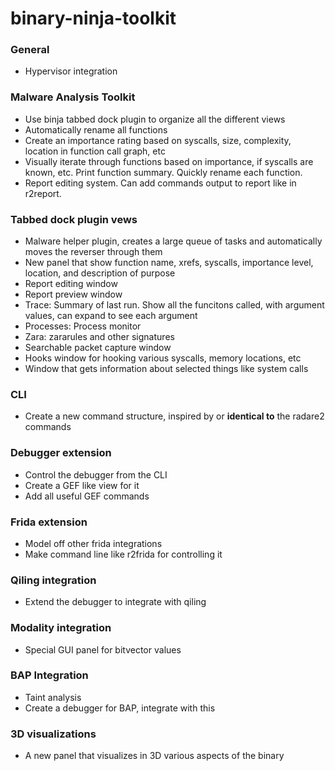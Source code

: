 # binary-ninja-toolkit

### General
 - Hypervisor integration
 
### Malware Analysis Toolkit
 - Use binja tabbed dock plugin to organize all the different views
 - Automatically rename all functions
 - Create an importance rating based on syscalls, size, complexity, location in function call graph, etc
 - Visually iterate through functions based on importance, if syscalls are known, etc. Print function summary. Quickly rename each function.
 - Report editing system. Can add commands output to report like in r2report. 

### Tabbed dock plugin vews
 - Malware helper plugin, creates a large queue of tasks and automatically moves the reverser through them
 - New panel that show function name, xrefs, syscalls, importance level, location, and description of purpose
 - Report editing window
 - Report preview window
 - Trace: Summary of last run. Show all the funcitons called, with argument values, can expand to see each argument
 - Processes: Process monitor
 - Zara: zararules and other signatures
 - Searchable packet capture window
 - Hooks window for hooking various syscalls, memory locations, etc
 - Window that gets information about selected things like system calls

### CLI
 - Create a new command structure, inspired by or **identical to** the radare2 commands
 
### Debugger extension
 - Control the debugger from the CLI
 - Create a GEF like view for it
 - Add all useful GEF commands

### Frida extension
 - Model off other frida integrations
 - Make command line like r2frida for controlling it
 
### Qiling integration
 - Extend the debugger to integrate with qiling

### Modality integration
 - Special GUI panel for bitvector values

### BAP Integration
 - Taint analysis
 - Create a debugger for BAP, integrate with this

### 3D visualizations
 - A new panel that visualizes in 3D various aspects of the binary
